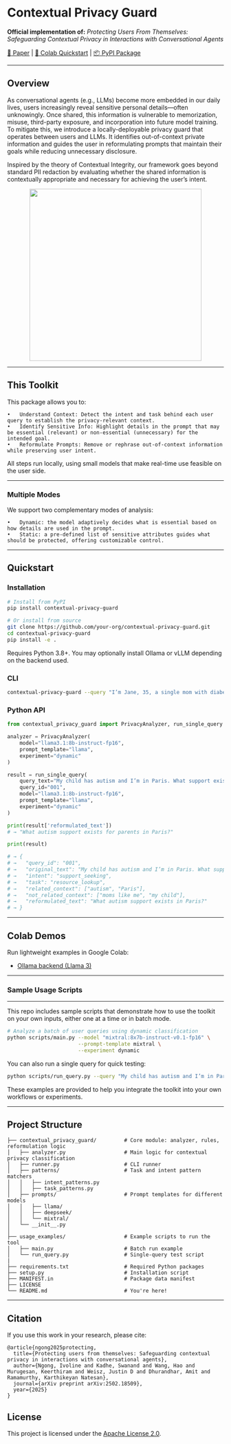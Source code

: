 # Contextual Privacy Guard

**Official implementation of:**
_Protecting Users From Themselves: Safeguarding Contextual Privacy in Interactions with Conversational Agents_

[:page_facing_up: Paper](https://arxiv.org/abs/2406.xxxxx)   |   [:test_tube: Colab Quickstart](https://colab.research.google.com/)   |   [:package: PyPI Package](https://pypi.org/project/contextual-privacy-guard/)

---

## Overview

As conversational agents (e.g., LLMs) become more embedded in our daily lives, users increasingly reveal sensitive personal details—often unknowingly. Once shared, this information is vulnerable to memorization, misuse, third-party exposure, and incorporation into future model training. To mitigate this, we introduce a locally-deployable privacy guard that operates between users and LLMs. It identifies out-of-context private information and guides the user in reformulating prompts that maintain their goals while reducing unnecessary disclosure.

Inspired by the theory of Contextual Integrity, our framework goes beyond standard PII redaction by evaluating whether the shared information is contextually appropriate and necessary for achieving the user’s intent.

<p align="center">
  <img src="img/framework_overview.png" width="400"/>
</p>

---

## This Toolkit

This package allows you to:

    •   Understand Context: Detect the intent and task behind each user query to establish the privacy-relevant context.
    •   Identify Sensitive Info: Highlight details in the prompt that may be essential (relevant) or non-essential (unnecessary) for the intended goal.
    •   Reformulate Prompts: Remove or rephrase out-of-context information while preserving user intent.

All steps run locally, using small models that make real-time use feasible on the user side.

---

### Multiple Modes

We support two complementary modes of analysis:

    •   Dynamic: the model adaptively decides what is essential based on how details are used in the prompt.
    •   Static: a pre-defined list of sensitive attributes guides what should be protected, offering customizable control.

---

## Quickstart

### Installation


```bash
# Install from PyPI
pip install contextual-privacy-guard

# Or install from source
git clone https://github.com/your-org/contextual-privacy-guard.git
cd contextual-privacy-guard
pip install -e .
```
Requires Python 3.8+. You may optionally install Ollama or vLLM depending on the backend used.




### CLI

```bash
contextual-privacy-guard --query "I’m Jane, 35, a single mom with diabetes. Can I get treatment in France?"
```

### Python API

```python
from contextual_privacy_guard import PrivacyAnalyzer, run_single_query

analyzer = PrivacyAnalyzer(
    model="llama3.1:8b-instruct-fp16",
    prompt_template="llama",
    experiment="dynamic"
)

result = run_single_query(
    query_text="My child has autism and I’m in Paris. What support exists for moms like me?",
    query_id="001",
    model="llama3.1:8b-instruct-fp16",
    prompt_template="llama",
    experiment="dynamic"
)

print(result['reformulated_text'])
# → "What autism support exists for parents in Paris?"

print(result)

# → {
# →   "query_id": "001",
# →   "original_text": "My child has autism and I’m in Paris. What support exists for moms like me?",
# →   "intent": "support_seeking",
# →   "task": "resource_lookup",
# →   "related_context": ["autism", "Paris"],
# →   "not_related_context": ["moms like me", "my child"],
# →   "reformulated_text": "What autism support exists in Paris?"
# → }
```

---
## Colab Demos
Run lightweight examples in Google Colab:

* [Ollama backend (Llama 3)](https://colab.research.google.com/your-colab-ollama)
<!-- * [vLLM backend (DeepSeek)](https://colab.research.google.com/your-colab-vllm) -->


---

### Sample Usage Scripts
---
This repo includes sample scripts that demonstrate how to use the toolkit on your own inputs, either one at a time or in batch mode.

```bash
# Analyze a batch of user queries using dynamic classification
python scripts/main.py --model "mixtral:8x7b-instruct-v0.1-fp16" \
                       --prompt-template mixtral \
                       --experiment dynamic
```
You can also run a single query for quick testing:

```bash
python scripts/run_query.py --query "My child has autism and I’m in Paris. What support exists for moms like me?"
```
These examples are provided to help you integrate the toolkit into your own workflows or experiments.

---
## Project Structure

```
├── contextual_privacy_guard/         # Core module: analyzer, rules, reformulation logic
│   ├── analyzer.py                   # Main logic for contextual privacy classification
│   ├── runner.py                     # CLI runner
│   ├── patterns/                     # Task and intent pattern matchers
│   │   ├── intent_patterns.py
│   │   ├── task_patterns.py
│   ├── prompts/                      # Prompt templates for different models
│   │   ├── llama/
│   │   ├── deepseek/
│   │   └── mixtral/
│   └── __init__.py
│
├── usage_examples/                   # Example scripts to run the tool
│   ├── main.py                       # Batch run example
│   └── run_query.py                  # Single-query test script
|
├── requirements.txt                  # Required Python packages
├── setup.py                          # Installation script
├── MANIFEST.in                       # Package data manifest
├── LICENSE
└── README.md                         # You're here!
```

---

## Citation

If you use this work in your research, please cite:

```
@article{ngong2025protecting,
  title={Protecting users from themselves: Safeguarding contextual privacy in interactions with conversational agents},
  author={Ngong, Ivoline and Kadhe, Swanand and Wang, Hao and Murugesan, Keerthiram and Weisz, Justin D and Dhurandhar, Amit and Ramamurthy, Karthikeyan Natesan},
  journal={arXiv preprint arXiv:2502.18509},
  year={2025}
}
```

## License

This project is licensed under the [Apache License 2.0](https://www.apache.org/licenses/LICENSE-2.0).